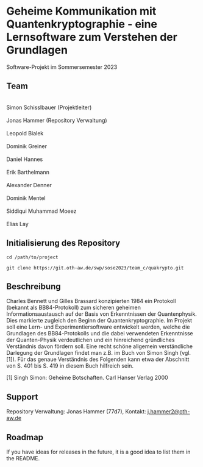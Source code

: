 # Geheime Kommunikation mit Quantenkryptographie - eine Lernsoftware zum Verstehen der Grundlagen
Software-Projekt im Sommersemester 2023

## Team
<br>Simon Schisslbauer (Projektleiter)</br>
<br>Jonas Hammer (Repository Verwaltung)</br>
<br>Leopold Bialek</br>
<br>Dominik Greiner</br>
<br>Daniel Hannes</br>
<br>Erik Barthelmann</br>
<br>Alexander Denner</br>
<br>Dominik Mentel</br>
<br>Siddiqui Muhammad Moeez</br>
<br>Elias Lay</br>

## Initialisierung des Repository
```
cd /path/to/project

git clone https://git.oth-aw.de/swp/sose2023/team_c/quakrypto.git
```

## Beschreibung
Charles Bennett und Gilles Brassard konzipierten 1984 ein Protokoll (bekannt als BB84-Protokoll) zum sicheren geheimen Informationsaustausch auf der Basis von Erkenntnissen der Quantenphysik. Dies markierte zugleich den Beginn der Quantenkryptographie.
Im Projekt soll eine Lern- und Experimentiersoftware entwickelt werden, welche die Grundlagen des BB84-Protokolls und die dabei verwendeten Erkenntnisse der Quanten-Physik verdeutlichen und ein hinreichend gründliches Verständnis davon fördern soll. Eine recht schöne allgemein verständliche Darlegung der Grundlagen findet man z.B. im Buch von Simon Singh (vgl. [1]). Für das genaue Verständnis des Folgenden kann etwa der Abschnitt von S. 401 bis S. 419 in diesem Buch hilfreich sein.

[1] Singh Simon: Geheime Botschaften. Carl Hanser Verlag 2000

## Support
Repository Verwaltung: Jonas Hammer (77d7), Kontakt: j.hammer2@oth-aw.de

## Roadmap
If you have ideas for releases in the future, it is a good idea to list them in the README.

